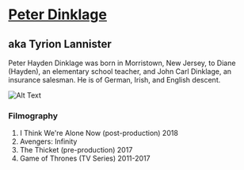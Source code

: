 # [Peter Dinklage](http://www.imdb.com/name/nm0227759/)
## aka Tyrion Lannister
Peter Hayden Dinklage was born in Morristown, New Jersey, to Diane (Hayden), an elementary school teacher, and John Carl Dinklage, an insurance salesman. He is of German, Irish, and English descent.

![Alt Text](https://images-na.ssl-images-amazon.com/images/M/MV5BMTM1MTI5Mzc0MF5BMl5BanBnXkFtZTYwNzgzOTQz._V1_.jpg)

### Filmography

 1. I Think We're Alone Now (post-production)  2018  
 2. Avengers: Infinity
 3. The Thicket (pre-production) 2017 
 4. Game of Thrones (TV Series) 2011-2017
